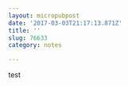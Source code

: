 ```yaml
---
layout: micropubpost
date: '2017-03-03T21:17:13.871Z'
title: ''
slug: 76633
category: notes

---
```

test
